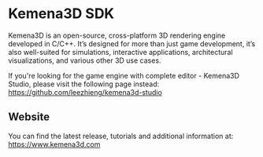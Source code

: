 # Kemena3D SDK

Kemena3D is an open-source, cross-platform 3D rendering engine developed in C/C++. It’s designed for more than just game development, it’s also well-suited for simulations, interactive applications, architectural visualizations, and various other 3D use cases.

If you're looking for the game engine with complete editor - Kemena3D Studio, please visit the following page instead: https://github.com/leezhieng/kemena3d-studio

## Website

You can find the latest release, tutorials and additional information at: https://www.kemena3d.com
